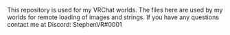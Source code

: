 This repository is used for my VRChat worlds. The files here are used by my worlds for remote loading of images and strings.
If you have any questions contact me at Discord: StephenVR#0001
